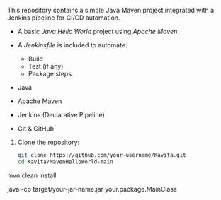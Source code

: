 

This repository contains a simple Java Maven project integrated with a Jenkins pipeline for CI/CD automation.

- A basic *Java Hello World* project using *Apache Maven*.
- A *Jenkinsfile* is included to automate:
  - Build
  - Test (if any)
  - Package steps



- Java
- Apache Maven
- Jenkins (Declarative Pipeline)
- Git & GitHub


1. Clone the repository:
   ```bash
   git clone https://github.com/your-username/Kavita.git
   cd Kavita/MavenHelloWorld-main
mvn clean install

java -cp target/your-jar-name.jar your.package.MainClass

